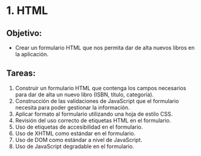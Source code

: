 # 1. HTML
## Objetivo:
- Crear un formulario HTML que nos permita dar de alta nuevos libros en la aplicación.

## Tareas:
1. Construir un formulario HTML que contenga los campos necesarios para dar de alta un nuevo libro (ISBN, título, categoría).
2. Construcción de las validaciones de JavaScript que el formulario necesita para poder gestionar la información.
3. Aplicar formato al formulario utilizando una hoja de estilo CSS.
4. Revisión del uso correcto de etiquetas HTML en el formulario.
5. Uso de etiquetas de accesibilidad en el formulario.
6. Uso de XHTML como estándar en el formulario.
7. Uso de DOM como estándar a nivel de JavaScript.
8. Uso de JavaScript degradable en el formulario.